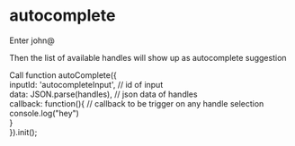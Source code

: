 # autocomplete

Enter john@  

Then the list of available handles will show up as autocomplete suggestion  


Call function autoComplete({  
                            inputId: 'autocompleteInput', // id of input  
                            data: JSON.parse(handles), // json data of handles  
                            callback: function(){ // callback to be trigger on any handle selection  
                                console.log("hey")  
                            }  
                            }).init();    